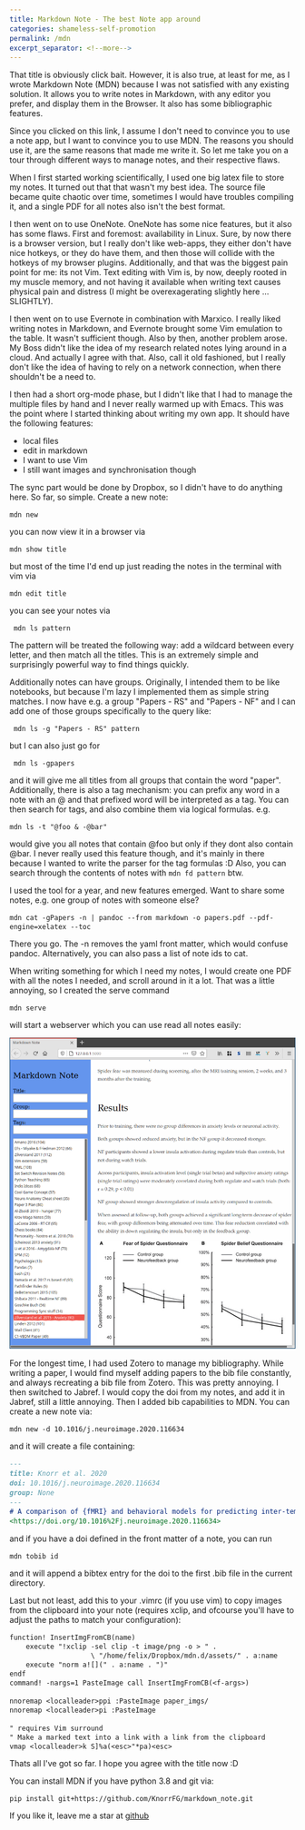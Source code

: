 ```yaml
--- 
title: Markdown Note - The best Note app around
categories: shameless-self-promotion
permalink: /mdn
excerpt_separator: <!--more-->
---
```


That title is obviously click bait. However, it is also true, at least for me,
as I wrote Markdown Note (MDN) because I was not satisfied with any existing
solution. It allows you to write notes in Markdown, with any editor you prefer,
and display them in the Browser. It also has some bibliographic features.

<!--more-->

Since you clicked on this link, I assume I don't need to convince you to use a
note app, but I want to convince you to use MDN. The reasons you should use it,
are the same reasons that made me write it. So let me take you on a tour
through different ways to manage notes, and their respective flaws. 

When I first started working scientifically, I used one big latex file to store
my notes. It turned out that that wasn't my best idea. The source file became
quite chaotic over time, sometimes I would have troubles compiling it, and a
single PDF for all notes also isn't the best format.

I then went on to use OneNote. OneNote has some nice features, but it
also has some flaws. First and foremost: availability in Linux. Sure, by now
there is a browser version, but I really don't like web-apps, they either don't
have nice hotkeys, or they do have them, and then those will collide with the
hotkeys of my browser plugins. Additionally, and that was the biggest pain
point for me: its not Vim. Text editing with Vim is, by now, deeply rooted in
my muscle memory, and not having it available when writing text causes physical
pain and distress (I might be overexagerating slightly here … SLIGHTLY).

I then went on to use Evernote in combination with Marxico. I really liked
writing notes in Markdown, and Evernote brought some Vim emulation to the
table. It wasn't sufficient though. Also by then, another problem arose. My
Boss didn't like the idea of my research related notes lying around in a
cloud. And actually I agree with that. Also, call it old fashioned, but I
really don't like the idea of having to rely on a network connection, when
there shouldn't be a need to.

I then had a short org-mode phase, but I didn't like that I had to manage the
multiple files by hand and I never really warmed up with Emacs.  This was
the point where I started thinking about writing my own app. It should have
the following features: 

- local files
- edit in markdown
- I want to use Vim
- I still want images and synchronisation though

The sync part would be done by Dropbox, so I didn't have to do anything here.
So far, so simple. Create a new note:

```
mdn new
```

you can now view it in a browser via
```
mdn show title
```

but most of the time I'd end up just reading the notes in the terminal with vim
via 

```
mdn edit title
```

you can see your notes via 

```
 mdn ls pattern
```

The pattern will be treated the following way: add a wildcard between every
letter, and then match all the titles. This is an extremely simple and
surprisingly powerful way to find things quickly.

Additionally notes can have groups. Originally, I intended them to be like
notebooks, but because I'm lazy I implemented them as simple string matches. I
now have e.g. a group "Papers - RS" and "Papers - NF" and I can add one of
those groups specifically to the query like:
  
```
 mdn ls -g "Papers - RS" pattern
```

but I can also just go for 
```
 mdn ls -gpapers
```

and it will give me all titles from all groups that contain the word "paper".
Additionally, there is also a tag mechanism: you can prefix any word in a note
with an @ and that prefixed word will be interpreted as a tag. You can then
search for tags, and also combine them via logical formulas. e.g. 

```
mdn ls -t "@foo & -@bar"
```

would give you all notes that contain @foo but only if they dont also contain
@bar. I never really used this feature though, and it's mainly in there because
I wanted to write the parser for the tag formulas :D Also, you can search
through the contents of notes with `mdn fd pattern` btw.

I used the tool for a year, and new features emerged. Want to share some notes,
e.g. one group of notes with someone else?

```
mdn cat -gPapers -n | pandoc --from markdown -o papers.pdf --pdf-engine=xelatex --toc
```

There you go. The -n removes the yaml front matter, which would confuse pandoc.
Alternatively, you can also pass a list of note ids to cat.

When writing something for which I need my notes, I would create one PDF with
all the notes I needed, and scroll around in it a lot. That was a little
annoying, so I created the serve command

```
mdn serve
```

will start a webserver which you can use read all notes easily:

![](/assets/img/mdn_serve.png)

For the longest time, I had used Zotero to manage my bibliography. While
writing a paper, I would find myself adding papers to the bib file
constantly, and always recreating a bib file from Zotero. This was pretty
annoying. I then switched to Jabref. I would copy the doi from my notes, and
add it in Jabref, still a little annoying. Then I added bib capabilities to
MDN. You can create a new note via:

```
mdn new -d 10.1016/j.neuroimage.2020.116634
```

and it will create a file containing:

```markdown
---
title: Knorr et al. 2020
doi: 10.1016/j.neuroimage.2020.116634
group: None
---
# A comparison of {fMRI} and behavioral models for predicting inter-temporal choices
<https://doi.org/10.1016%2Fj.neuroimage.2020.116634>
```

and if you have a doi defined in the front matter of a note, you can run

```
mdn tobib id
```

and it will append a bibtex entry for the doi to the first .bib file in the
current directory.

Last but not least, add this to your .vimrc (if you use vim) to copy images
from the clipboard into your note (requires xclip, and ofcourse you'll have to
adjust the paths to match your configuration):

```vimscript
function! InsertImgFromCB(name)
    execute "!xclip -sel clip -t image/png -o > " . 
					\ "/home/felix/Dropbox/mdn.d/assets/" . a:name 
    execute "norm a![](" . a:name . ")"
endf
command! -nargs=1 PasteImage call InsertImgFromCB(<f-args>)

nnoremap <localleader>ppi :PasteImage paper_imgs/
nnoremap <localleader>pi :PasteImage

" requires Vim surround
" Make a marked text into a link with a link from the clipboard
vmap <localleader>k S]%a(<esc>"*pa)<esc>
```

Thats all I've got so far. I hope you agree with the title now :D

You can install MDN if you have python 3.8 and git via:

```
pip install git+https://github.com/KnorrFG/markdown_note.git
```

If you like it, leave me a star at
[github](https://github.com/KnorrFG/markdown_note)
